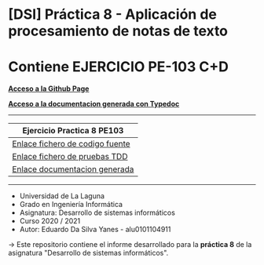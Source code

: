 # [DSI] Práctica 8 - Aplicación de procesamiento de notas de texto
# Contiene EJERCICIO PE-103 C+D

**[Acceso a la Github Page](https://ull-esit-inf-dsi-2021.github.io/ull-esit-inf-dsi-20-21-prct08-filesystem-notes-app-EduardoSY/)**

**[Acceso a la documentacion generada con Typedoc]()**

***

| **Ejercicio Practica 8 PE103** |
| --- |
| [Enlace fichero de codigo fuente]() |
| [Enlace fichero de pruebas TDD]() |
| [Enlace documentacion generada]() |

***

* Universidad de La Laguna
* Grado en Ingeniería Informática
* Asignatura: Desarrollo de sistemas informáticos
* Curso 2020 / 2021
* Autor: Eduardo Da Silva Yanes - alu0101104911

-> Este repositorio contiene el informe desarrollado para la **práctica 8** de la asignatura "Desarrollo de sistemas informáticos".